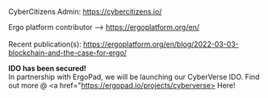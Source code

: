 CyberCitizens Admin:
https://cybercitizens.io/

Ergo platform contributor --> https://ergoplatform.org/en/ <br>
<br>Recent publication(s): 
https://ergoplatform.org/en/blog/2022-03-03-blockchain-and-the-case-for-ergo/<br>

<b>IDO has been secured!</b><br>
In partnership with ErgoPad, we will be launching our CyberVerse IDO. Find out more @ <a href="https://ergopad.io/projects/cyberverse> Here! </a>

<!---
gammahazard/gammahazard is a ✨ special ✨ repository because its `README.md` (this file) appears on your GitHub profile.
You can click the Preview link to take a look at your changes.
--->
